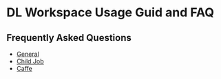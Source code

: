 # DL Workspace Usage Guid and FAQ

## Frequently Asked Questions

* [General](FAQ.md)
* [Child Job](childjob/joblaunch.md)
* [Caffe](Caffe_FAQ.md)